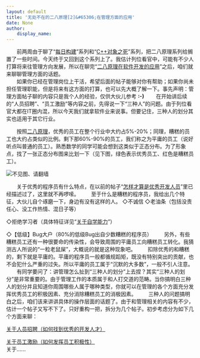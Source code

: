 ```yaml
---
layout: default
title: '无处不在的二八原理[2]&#65306;在管理方面的应用'
date: None
author:
    display_name: 
---
```


　　前两周由于聊了“[每日构建](https://program-think.blogspot.com/2009/02/daily-build-0-overview.html)”系列和“[C++对象之死](https://program-think.blogspot.com/2009/02/cxx-object-destroy-overview.html)”系列，把二八原理系列给搁置了一些时间。今天终于又回到这个系列上了。我估计列位看官中，可能有不少人打算将来往管理方向发展，所以在聊完“[二八原理在软件开发的应用](https://program-think.blogspot.com/2009/02/80-20-principle-1-software-developing.html)”之后，咱们就来聊聊管理方面的话题。  
　　如果你已经在管理岗位上干活，希望后面的帖子能够对你有帮助；如果你尚未担任管理职能，但是将来有这方面的打算，也可以先大概了解一下。事先声明：管理方面帖子聊的内容只是我个人的经验，仅供大伙儿参考 **:-)** 　　在开始讲后续的“人员招聘”、“员工激励”等内容之前，先得说一下“三种人”的问题。由于列位看官大都在IT圈内混，所以今天我们就拿软件业来说事。但要记住，三种人的划分其实也适用于其它行业。

　　按照[二八原理](https://program-think.blogspot.com/2009/02/80-20-principle-0-overview.html)，优秀的员工在整个行业中大约占5%-20%；同理，糟糕的员工也大约占类似的比例。剩下那60%-90%的员工，我们称之为平庸的员工（说好听点叫普通的员工）。熟悉数学的同学可能会想到这类似于正态分布。为了形象点，找了一张正态分布图来比划一下（见下图，绿色表示优秀员工、红色是糟糕员工）。

  

![不见图、请翻墙](https://lh3.googleusercontent.com/WpMsKB6-qiViFcb8PW3amYSCgpA-QfnUnklH29G4bK5Gp1p1Nayt4GhYIS584dvJu6kHAGBJu81z1X5TKUT8AkQO5IAPfu1MLzO5SWPV4i_3XFNajCGByieknB_j4J65eEolbzkY)

  
　　关于优秀的程序员有什么特点，在以前的帖子“[怎样才算是优秀开发人员](https://program-think.blogspot.com/2009/01/0.html)”里已经描述过了，这里就不再啰嗦。 　　至于什么是糟糕的程序员，我给出几个特征，大伙儿自个琢磨一下，身边有没有这样的人。 ◇不诚信 ◇老油条（包括没责任心、没工作热情、混日子等）

◇拒绝学习者（具体特征详见“[关于自学能力](https://program-think.blogspot.com/2009/01/2.html#active)”）

◇【低级】Bug大户（80%的低级Bug出自少数糟糕的程序员） 　　另外，有些糟糕员工还有一种很要命的传染性，会导致周围的平庸员工向糟糕员工转化。我猜测古人所说的“一粒老鼠屎”，大概说的就是这种现象吧。 　　扣除优秀的和糟糕的，剩下就是平庸的。平庸的程序员一般都循规蹈矩，既没有特别突出的贡献，也不会犯什么严重的过失。所以平庸的员工属于“沉默的大多数”，一般不引人注意。 　　有同学要问了：讲管理怎么扯到“三种人的划分”上去捏？其实“三种人的划分”是非常重要的。由于管理工作的本质属于和人打交道的范畴。当你搞明白三种人的划分并且知道你周围哪些人属于哪种类型，你就可以在管理的各个方面充分发挥优秀员工的积极因素、充分消除糟糕员工的消极因素。 　　三种人的问题搞明白之后，咱们该来讲讲具体的操作层面的话题了。由于和管理相关的内容有不少，估计一个帖子又写不下了。只好重构一把，拆分为几个帖子。初步考虑分为如下几个方面来聊：

[关于人员招聘（如何找到优秀的开发人才）](https://program-think.blogspot.com/2009/03/80-20-principle-3-management-hire.html)

  
[关于员工激励（如何发挥员工积极性）](https://program-think.blogspot.com/2009/03/80-20-principle-4-management-encourage.html)  
关于......

